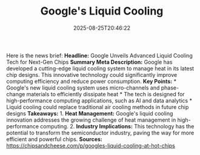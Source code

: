 ﻿---
title: "Google's Liquid Cooling"
date: "2025-08-25T20:46:22"
category: "Markets"
summary: ""
slug: "googles liquid cooling"
source_urls:
  - "https://chipsandcheese.com/p/googles-liquid-cooling-at-hot-chips"
seo:
  title: "Google's Liquid Cooling | Hash n Hedge"
  description: ""
  keywords: ["news", "markets", "brief"]
---
Here is the news brief:  **Headline:** Google Unveils Advanced Liquid Cooling Tech for Next-Gen Chips  **Summary Meta Description:** Google has developed a cutting-edge liquid cooling system to manage heat in its latest chip designs. This innovative technology could significantly improve computing efficiency and reduce power consumption.  **Key Points:**  * Google's new liquid cooling system uses micro-channels and phase-change materials to efficiently dissipate heat * The tech is designed for high-performance computing applications, such as AI and data analytics * Liquid cooling could replace traditional air cooling methods in future chip designs  **Takeaways:**  1. **Heat Management:** Google's liquid cooling innovation addresses the growing challenge of heat management in high-performance computing. 2. **Industry Implications:** This technology has the potential to transform the semiconductor industry, paving the way for more efficient and powerful chips.  **Sources:** https://chipsandcheese.com/p/googles-liquid-cooling-at-hot-chips 
